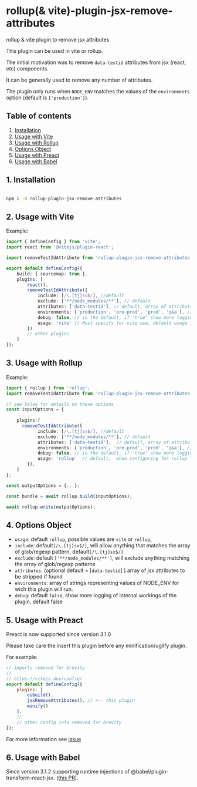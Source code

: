 
# rollup(& vite)-plugin-jsx-remove-attributes

rollup &amp; vite plugin to remove jsx attributes

This plugin can be used in vite or rollup.

The initial motivation was to remove `data-testid` attributes from jsx (react, etc) components.

It can be generally used to remove any number of attributes.

The plugin only runs when `NODE_ENV` matches the values of the `environments` option (default is `['production']`).

## Table of contents
<!-- vscode-markdown-toc -->
1. [Installation](#Installation)
2. [Usage with Vite](#UsagewithVite)
3. [Usage with Rollup](#UsagewithRollup)
4. [Options Object](#OptionsObject)
5. [Usage with Preact](#UsagewithPreact)
6. [Usage with Babel](#UsagewithBabel)

<!-- vscode-markdown-toc-config
	numbering=true
	autoSave=true
	/vscode-markdown-toc-config -->
<!-- /vscode-markdown-toc -->

##  1. <a name='Installation'></a>Installation

```bash

npm i -D rollup-plugin-jsx-remove-attributes
```

##  2. <a name='UsagewithVite'></a>Usage with Vite

Example:

```typescript
import { defineConfig } from 'vite';
import react from '@vitejs/plugin-react';

import removeTestIdAttribute from 'rollup-plugin-jsx-remove-attributes';

export default defineConfig({
    build: { sourcemap: true },
    plugins: [
        react(),
        removeTestIdAttribute({
            include: [/\.[tj]sx$/], //default
            exclude: ['**/node_modules/**'], // default
            attributes: ['data-testid'], // default, array of attribute names to strip from jsx
            environments: ['production', 'pre-prod', 'prod', 'q&a'], // default = ["production"]
            debug: false, // is the default, if "true" show more logging of the internal workings of this plugin, for troubleshooting configs
            usage: 'vite' // Must specify for vite use, default usage is rollup
        })
        // other plugins
    ]
});
```

##  3. <a name='UsagewithRollup'></a>Usage with Rollup

Example:

```typescript
import { rollup } from 'rollup';
import removeTestIdAttribute from 'rollup-plugin-jsx-remove-attributes';

// see below for details on these options
const inputOptions = {
    ...
    plugins:[
      removeTestIdAttribute({
            include: [/\.[tj]sx$/], //default
            exclude: ['**/node_modules/**'], // default
            attributes: ['data-testid'],  // default, array of attribute names to strip from jsx
            environments: ['production', 'pre-prod', 'prod', 'q&a'], // default = ["production"]
            debug: false, // is the default, if "true" show more logging of the internal workings of this plugin, for troubleshooting configs
            usage: 'rollup'  // default,  when configuring for rollup "usage" can be omitted, shown for clarity only
        }),
    ]
};

const outputOptions = {...};

const bundle = await rollup.build(inputOptions);

await rollup.write(outputOptions);
```

##  4. <a name='OptionsObject'></a>Options Object

-   `usage`: default `rollup`, possible values are `vite` or `rollup`,
-   `include`: default`[/\.[tj]sx$/]`, will allow anything that matches the array of glob/regexp pattern, default`[/\.[tj]sx$/]`
-   `exclude`: default `['**/node_modules/**']`, will exclude anything matching the array of glob/regexp patterns
-   `attributes`: (optional default = [`data-testid`] ) array of jsx attributes to be stripped if found
-   `environments`: array of strings representing values of NODE_ENV for wich this plugin will run.
-   `debug`: default `false`, show more logging of internal workings of the plugin, default false


##  5. <a name='UsagewithPreact'></a>Usage with Preact

Preact is now supported since version 3.1.0

Please take care the insert this plugin before any minification/uglify plugin.

For example:

```javascript
// imports removed for brevity
//
// https://vitejs.dev/config/
export default defineConfig({
    plugins: [
        esbuild(),
        jsxRemoveAttributes(), // <-- this plugin
        minify()
    ],
    //
    // other config info removed for brevity
});
```

For more information see [issue][7]


##  6. <a name='UsagewithBabel'></a>Usage with Babel

Since version 3.1.2 supporting runtime injections of @babel/plugin-transform-react-jsx. ([this PR][pr-10]).

[pr-10]: https://github.com/jacobbogers/rollup-plugin-jsx-remove-attributes/pull/10
[7]: https://github.com/jacobbogers/rollup-plugin-jsx-remove-attributes/issues/7




